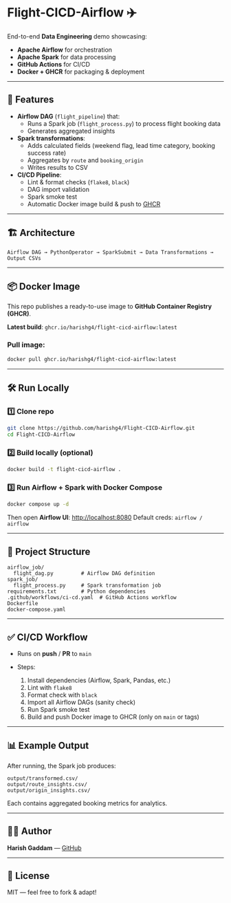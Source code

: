 # Flight-CICD-Airflow ✈️

End-to-end **Data Engineering** demo showcasing:
- **Apache Airflow** for orchestration
- **Apache Spark** for data processing
- **GitHub Actions** for CI/CD
- **Docker + GHCR** for packaging & deployment

---

## 🚀 Features
- **Airflow DAG** (`flight_pipeline`) that:
  - Runs a Spark job (`flight_process.py`) to process flight booking data
  - Generates aggregated insights
- **Spark transformations**:
  - Adds calculated fields (weekend flag, lead time category, booking success rate)
  - Aggregates by `route` and `booking_origin`
  - Writes results to CSV
- **CI/CD Pipeline**:
  - Lint & format checks (`flake8`, `black`)
  - DAG import validation
  - Spark smoke test
  - Automatic Docker image build & push to [GHCR](https://ghcr.io)

---

## 🏗️ Architecture
```text
Airflow DAG → PythonOperator → SparkSubmit → Data Transformations → Output CSVs
````

---

## 📦 Docker Image

This repo publishes a ready-to-use image to **GitHub Container Registry (GHCR)**.

**Latest build**:
`ghcr.io/harishg4/flight-cicd-airflow:latest`

### Pull image:

```bash
docker pull ghcr.io/harishg4/flight-cicd-airflow:latest
```

---

## 🛠️ Run Locally

### 1️⃣ Clone repo

```bash
git clone https://github.com/harishg4/Flight-CICD-Airflow.git
cd Flight-CICD-Airflow
```

### 2️⃣ Build locally (optional)

```bash
docker build -t flight-cicd-airflow .
```

### 3️⃣ Run Airflow + Spark with Docker Compose

```bash
docker compose up -d
```

Then open **Airflow UI**: [http://localhost:8080](http://localhost:8080)
Default creds: `airflow / airflow`

---

## 📂 Project Structure

```
airflow_job/
  flight_dag.py         # Airflow DAG definition
spark_job/
  flight_process.py     # Spark transformation job
requirements.txt        # Python dependencies
.github/workflows/ci-cd.yaml  # GitHub Actions workflow
Dockerfile
docker-compose.yaml
```

---

## ✅ CI/CD Workflow

* Runs on **push** / **PR** to `main`
* Steps:

  1. Install dependencies (Airflow, Spark, Pandas, etc.)
  2. Lint with `flake8`
  3. Format check with `black`
  4. Import all Airflow DAGs (sanity check)
  5. Run Spark smoke test
  6. Build and push Docker image to GHCR (only on `main` or tags)

---

## 📊 Example Output

After running, the Spark job produces:

```
output/transformed.csv/
output/route_insights.csv/
output/origin_insights.csv/
```

Each contains aggregated booking metrics for analytics.

---

## 🧑‍💻 Author

**Harish Gaddam** — [GitHub](https://github.com/harishg4)

---

## 📜 License

MIT — feel free to fork & adapt!

```
